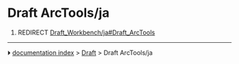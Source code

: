 # Draft ArcTools/ja
1.  REDIRECT [Draft_Workbench/ja#Draft_ArcTools](Draft_Workbench/ja#Draft_ArcTools.md)



---
⏵ [documentation index](../README.md) > [Draft](Draft_Workbench.md) > Draft ArcTools/ja
